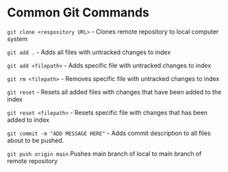 # Common Git Commands

`git clone <respository URL>` - Clones remote repository to local computer system

`git add .` - Adds all files with untracked changes to index

`git add <filepath>` - Adds specific file with untracked changes to index

`git rm <filepath>` - Removes specific file with untracked changes to index

`git reset` - Resets all added files with changes that have been added to the index

`git reset <filepath>` - Resets specific file with changes that has been added to index

`git commit -m "ADD MESSAGE HERE"` - Adds commit description to all files about to be pushed.

`git push origin main` Pushes main branch of local to main branch of remote repository
